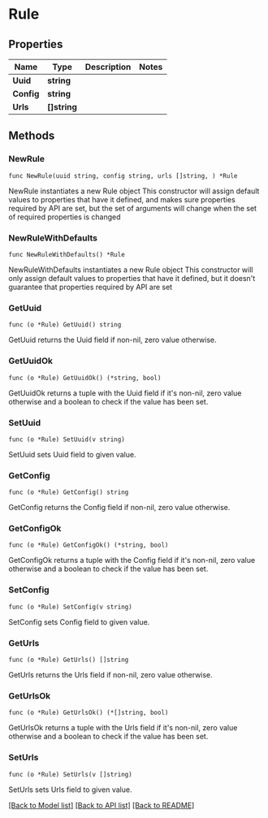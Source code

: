 # Rule

## Properties

Name | Type | Description | Notes
------------ | ------------- | ------------- | -------------
**Uuid** | **string** |  | 
**Config** | **string** |  | 
**Urls** | **[]string** |  | 

## Methods

### NewRule

`func NewRule(uuid string, config string, urls []string, ) *Rule`

NewRule instantiates a new Rule object
This constructor will assign default values to properties that have it defined,
and makes sure properties required by API are set, but the set of arguments
will change when the set of required properties is changed

### NewRuleWithDefaults

`func NewRuleWithDefaults() *Rule`

NewRuleWithDefaults instantiates a new Rule object
This constructor will only assign default values to properties that have it defined,
but it doesn't guarantee that properties required by API are set

### GetUuid

`func (o *Rule) GetUuid() string`

GetUuid returns the Uuid field if non-nil, zero value otherwise.

### GetUuidOk

`func (o *Rule) GetUuidOk() (*string, bool)`

GetUuidOk returns a tuple with the Uuid field if it's non-nil, zero value otherwise
and a boolean to check if the value has been set.

### SetUuid

`func (o *Rule) SetUuid(v string)`

SetUuid sets Uuid field to given value.


### GetConfig

`func (o *Rule) GetConfig() string`

GetConfig returns the Config field if non-nil, zero value otherwise.

### GetConfigOk

`func (o *Rule) GetConfigOk() (*string, bool)`

GetConfigOk returns a tuple with the Config field if it's non-nil, zero value otherwise
and a boolean to check if the value has been set.

### SetConfig

`func (o *Rule) SetConfig(v string)`

SetConfig sets Config field to given value.


### GetUrls

`func (o *Rule) GetUrls() []string`

GetUrls returns the Urls field if non-nil, zero value otherwise.

### GetUrlsOk

`func (o *Rule) GetUrlsOk() (*[]string, bool)`

GetUrlsOk returns a tuple with the Urls field if it's non-nil, zero value otherwise
and a boolean to check if the value has been set.

### SetUrls

`func (o *Rule) SetUrls(v []string)`

SetUrls sets Urls field to given value.



[[Back to Model list]](../README.md#documentation-for-models) [[Back to API list]](../README.md#documentation-for-api-endpoints) [[Back to README]](../README.md)



